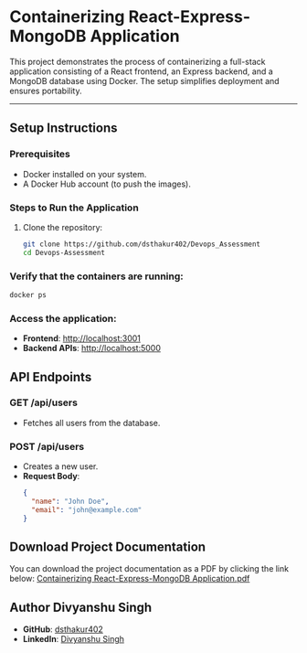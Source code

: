 # **Containerizing React-Express-MongoDB Application**

This project demonstrates the process of containerizing a full-stack application consisting of a React frontend, an Express backend, and a MongoDB database using Docker. The setup simplifies deployment and ensures portability.

---

## **Setup Instructions**

### **Prerequisites**
- Docker installed on your system.
- A Docker Hub account (to push the images).

### **Steps to Run the Application**
1. Clone the repository:
   ```bash
   git clone https://github.com/dsthakur402/Devops_Assessment
   cd Devops-Assessment
   ```
### **Verify that the containers are running:**
```bash
docker ps
```

### **Access the application:**
- **Frontend**: [http://localhost:3001](http://localhost:3001)  
- **Backend APIs**: [http://localhost:5000](http://localhost:5000)

## **API Endpoints**

### **GET /api/users**
- Fetches all users from the database.

### **POST /api/users**
- Creates a new user.  
- **Request Body**:
  ```json
  {
    "name": "John Doe",
    "email": "john@example.com"
  }
  ```
## **Download Project Documentation**

You can download the project documentation as a PDF by clicking the link below:
[Containerizing React-Express-MongoDB Application.pdf](https://github.com/user-attachments/files/17917100/Containerizing.React-Express-MongoDB.Application.pdf)

## **Author Divyanshu Singh**  
- **GitHub**: [dsthakur402](https://github.com/dsthakur402)  
- **LinkedIn**: [Divyanshu Singh](https://www.linkedin.com/in/dsthakur402)


